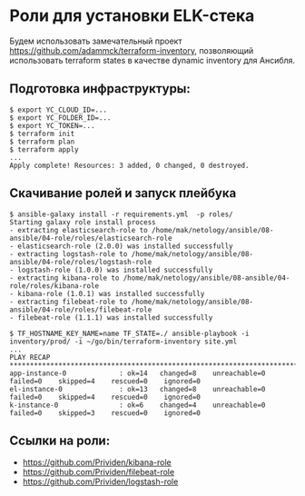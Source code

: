 # Роли для установки ELK-стека
Будем использовать замечательный проект https://github.com/adammck/terraform-inventory, позволяющий использовать terraform states в качестве dynamic inventory для Ансибля.

## Подготовка инфраструктуры:
```
$ export YC_CLOUD_ID=...
$ export YC_FOLDER_ID=...
$ export YC_TOKEN=...
$ terraform init
$ terraform plan
$ terraform apply
...
Apply complete! Resources: 3 added, 0 changed, 0 destroyed.
```

## Скачивание ролей и запуск плейбука
```
$ ansible-galaxy install -r requirements.yml  -p roles/
Starting galaxy role install process
- extracting elasticsearch-role to /home/mak/netology/ansible/08-ansible/04-role/roles/elasticsearch-role
- elasticsearch-role (2.0.0) was installed successfully
- extracting logstash-role to /home/mak/netology/ansible/08-ansible/04-role/roles/logstash-role
- logstash-role (1.0.0) was installed successfully
- extracting kibana-role to /home/mak/netology/ansible/08-ansible/04-role/roles/kibana-role
- kibana-role (1.0.1) was installed successfully
- extracting filebeat-role to /home/mak/netology/ansible/08-ansible/04-role/roles/filebeat-role
- filebeat-role (1.1.1) was installed successfully

$ TF_HOSTNAME_KEY_NAME=name TF_STATE=./ ansible-playbook -i inventory/prod/ -i ~/go/bin/terraform-inventory site.yml
...
PLAY RECAP *************************************************************************************************************
app-instance-0             : ok=14   changed=8    unreachable=0    failed=0    skipped=4    rescued=0    ignored=0   
el-instance-0              : ok=13   changed=8    unreachable=0    failed=0    skipped=4    rescued=0    ignored=0   
k-instance-0               : ok=6    changed=4    unreachable=0    failed=0    skipped=3    rescued=0    ignored=0   
```

## Ссылки на роли:
- https://github.com/Prividen/kibana-role
- https://github.com/Prividen/filebeat-role
- https://github.com/Prividen/logstash-role
